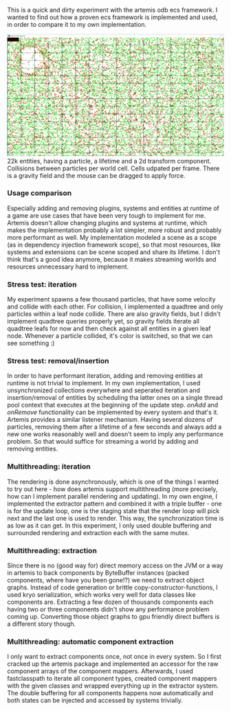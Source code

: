 This is a quick and dirty experiment with the artemis odb ecs framework.
I wanted to find out how a proven ecs framework is implemented and used, in
order to compare it to my own implementation.

![Screenshot from the experiment](artemis_playground.PNG)
22k entities, having a particle, a lifetime and a 2d transform component.
Collisions between particles per world cell. Cells udpated per frame.
There is a gravity field and the mouse can be dragged to apply force.

### Usage comparison
Especially adding and removing plugins, systems and entities at runtime of a game are
use cases that have been very tough to implement for me.
Artemis doesn't allow changing plugins and systems at runtime, which makes
the implementation probably a lot simpler, more robust and probably more performant as well.
My implementation modeled a scene as a scope (as in dependency injection framework scope),
so that most resources, like systems and extensions can be scene scoped and share its lifetime.
I don't think that's a good idea anymore, because it makes streaming worlds and resources
unnecessary hard to implement.

### Stress test: iteration 
My experiment spawns a few thousand particles, that have some velocity and collide with each other.
For collision, I implemented a quadtree and only particles within a leaf node collide.
There are also gravity fields, but I didn't implement quadtree queries properly yet, so
gravity fields iterate all quadtree leafs for now and then check against all entities in
a given leaf node. Whenever a particle collided, it's color is switched, so that we can see something :)

### Stress test: removal/insertion
In order to have performant iteration, adding and removing entities at runtime is not trivial to implement.
In my own implementation, I used unsynchronized collections everywhere and seperated iteration
and insertion/removal of entities by scheduling tha latter ones on a single thread pool context
that executes at the beginning of the update step. _onAdd_ and _onRemove_ functionality
can be implemented by every system and that's it. Artemis provides a similar listener mechanism.
Having several dozens of particles, removing them after a lifetime of a few seconds and always add
a new one works reasonably well and doesn't seem to imply any performance problem. So that would
suffice for streaming a world by adding and removing entities.

### Multithreading: iteration
The rendering is done asynchronously, which is one of the things I wanted to try out here - how
does artemis support multithreading (more precisely, how can I implement parallel rendering
and updating). In my own engine, I implemented the extractor pattern and combined it with a 
triple buffer - one is for the update loop, one is the staging state that the render loop will pick
next and the last one is used to render. This way, the synchronization time is as low as it can
get. In this experiment, I only used double buffering and surrounded rendering and extraction
each with the same mutex.

### Multithreading: extraction
Since there is no (good way for) direct memory access on the JVM or a way in artemis to back components
by ByteBuffer instances (packed components, where have you been gone!?) we need to extract
object graphs. Instead of code generation or brittle copy-constructor-functions, I used kryo serialization,
which works very well for data classes like components are. Extracting a few dozen of thousands components
each having two or three components didn't show any performance problem coming up. Converting
those object graphs to gpu friendly direct buffers is a different story though. 

### Multithreading: automatic component extraction
I only want to extract components once, not once in every system. So I first cracked up the artemis package and
implemented an accessor for the raw component arrays of the component mappers. Afterwards,
I used fastclasspath to iterate all component types, created component mappers with the given classes
and wrapped everything up in the extractor system. The double buffering for all components
happens now automatically and both states can be injected and accessed by systems trivially.
